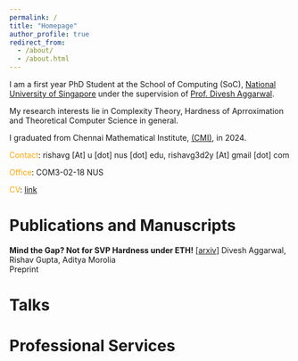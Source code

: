 ```yaml
---
permalink: /
title: "Homepage"
author_profile: true
redirect_from: 
  - /about/
  - /about.html
---
```


I am a first year PhD Student at the School of Computing (SoC), [National University of Singapore](https://www.nus.edu.sg/) under the supervision of [Prof. Divesh Aggarwal](https://sites.google.com/site/diveshhomepage/).

My research interests lie in Complexity Theory, Hardness of Aprroximation and Theoretical Computer Science in general. 


I graduated from Chennai Mathematical Institute, [(CMI)](https://www.cmi.ac.in/), in 2024.

<span style="color:orange">Contact</span>: rishavg [At] u [dot] nus [dot] edu, rishavg3d2y [At] gmail [dot] com

<span style="color:orange">Office</span>:  COM3-02-18 NUS

<span style="color:orange">CV</span>: [link]()

Publications and Manuscripts
=======

**Mind the Gap? Not for SVP Hardness under ETH!**  [[arxiv]](https://arxiv.org/abs/2312.05686) Divesh Aggarwal, Rishav Gupta, Aditya Morolia                 
Preprint


Talks
=======

Professional Services
=======
